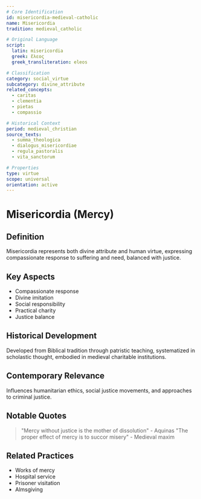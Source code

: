 ```yaml
---
# Core Identification
id: misericordia-medieval-catholic
name: Misericordia
tradition: medieval_catholic

# Original Language
script:
  latin: misericordia
  greek: ἔλεος
  greek_transliteration: eleos

# Classification
category: social_virtue
subcategory: divine_attribute
related_concepts:
  - caritas
  - clementia
  - pietas
  - compassio

# Historical Context
period: medieval_christian
source_texts:
  - summa_theologica
  - dialogus_misericordiae
  - regula_pastoralis
  - vita_sanctorum

# Properties
type: virtue
scope: universal
orientation: active
---
```


# Misericordia (Mercy)

## Definition
Misericordia represents both divine attribute and human virtue, expressing compassionate response to suffering and need, balanced with justice.

## Key Aspects
- Compassionate response
- Divine imitation
- Social responsibility
- Practical charity
- Justice balance

## Historical Development
Developed from Biblical tradition through patristic teaching, systematized in scholastic thought, embodied in medieval charitable institutions.

## Contemporary Relevance
Influences humanitarian ethics, social justice movements, and approaches to criminal justice.

## Notable Quotes
> "Mercy without justice is the mother of dissolution" - Aquinas
> "The proper effect of mercy is to succor misery" - Medieval maxim

## Related Practices
- Works of mercy
- Hospital service
- Prisoner visitation
- Almsgiving